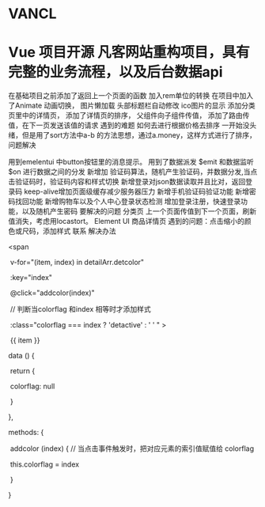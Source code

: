 # VANCL
# Vue 项目开源 凡客网站重构项目，具有完整的业务流程，以及后台数据api





在基础项目之前添加了返回上一个页面的函数
加入rem单位的转换
在项目中加入了Animate 动画切换，
图片懒加载
头部标题栏自动修改
ico图片的显示
添加分类页里中的详情页，
添加了详情页的排序，
父组件向子组件传值，
添加了路由传值，在下一页发送该值的请求
遇到的难题 如何去进行根据价格去排序
一开始没头绪，但是用了sort方法中a-b 的方法思想，通过a.money，这样方式进行了排序，问题解决

用到emelentui 中button按钮里的消息提示。
用到了数据派发 $emit 和数据监听 $on 进行数据之间的分发
新增加 验证码算法，随机产生验证码，并数据分发,当点击验证码时，验证码内容和样式切换
新增登录对json数据读取并且比对，返回登录码
keep-alive增加页面级缓存减少服务器压力
新增手机验证码验证功能
新增密码找回功能
新增购物车以及个人中心登录状态检测
增加登录注册，快速登录功能，以及随机产生密码
要解决的问题
分类页 上一个页面传值到下一个页面，刷新值消失，考虑用locastort。
Element UI
商品详情页
遇到的问题：点击缩小的颜色或尺码，添加样式
联系
解决办法

<span

​ v-for="(item, index) in detailArr.detcolor"

​ :key="index"

​ @click="addcolor(index)"

​ // 判断当colorflag 和index 相等时才添加样式

​ :class="colorflag === index ? 'detactive' : ' ' " >

​ {{ item }}

data () {

​ return {

​ colorflag: null

​ }

},

methods: {

​ addcolor (index) { // 当点击事件触发时，把对应元素的索引值赋值给 colorflag

​ this.colorflag = index

​ }

}
